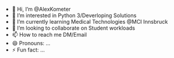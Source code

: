 - 👋 Hi, I’m @AlexKometer
- 👀 I’m interested in Python 3/Deverloping Solutions
- 🌱 I’m currently learning Medical Technologies @MCI Innsbruck 
- 💞️ I’m looking to collaborate on Student workloads
- 📫 How to reach me DM/Email
- 😄 Pronouns: ...
- ⚡ Fun fact: ...

<!---
AlexKometer/AlexKometer is a ✨ special ✨ repository because its `README.md` (this file) appears on your GitHub profile.
You can click the Preview link to take a look at your changes.
--->
